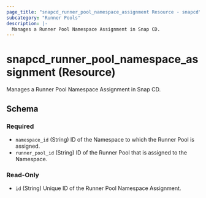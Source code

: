 ```yaml
---
page_title: "snapcd_runner_pool_namespace_assignment Resource - snapcd"
subcategory: "Runner Pools"
description: |-
  Manages a Runner Pool Namespace Assignment in Snap CD.
---
```


# snapcd_runner_pool_namespace_assignment (Resource)

Manages a Runner Pool Namespace Assignment in Snap CD.




<!-- schema generated by tfplugindocs -->
## Schema

### Required

- `namespace_id` (String) ID of the Namespace to which the Runner Pool is assigned.
- `runner_pool_id` (String) ID of the Runner Pool that is assigned to the Namespace.

### Read-Only

- `id` (String) Unique ID of the Runner Pool Namespace Assignment.
